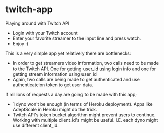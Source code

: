 # twitch-app
Playing around with Twitch API

- Login with your Twitch account
- Enter your favorite streamer to the input line and press watch.
- Enjoy :)

This is a very simple app yet relatively there are bottlenecks:
- In order to get streamers video information, two calls need to be made to the Twitch API. One for getting user_id using login info 
and one for getting stream information using user_id
- Again, two calls are being made to get authenticated and use authenticateion token to get user data.

If millions of requests a day are going to be made with this app;
- 1 dyno won't be enough (in terms of Heroku deployment). Apps like AdeptScale in Heroku might do the trick.
- Twitch API's token bucket algorithm might prevent users to continue. Working with multiple client_id's might be useful. 
I.E. each dyno might use different client_id.

